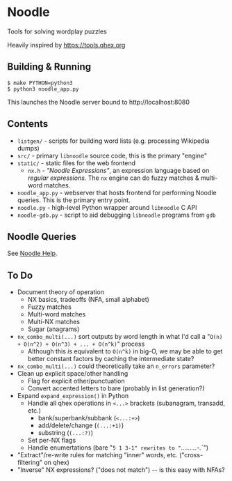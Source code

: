 # Noodle

Tools for solving wordplay puzzles

Heavily inspired by https://tools.qhex.org

## Building & Running

```
$ make PYTHON=python3
$ python3 noodle_app.py
```

This launches the Noodle server bound to http://localhost:8080

## Contents

- `listgen/` - scripts for building word lists (e.g. processing Wikipedia dumps)
- `src/` - primary `libnoodle` source code, this is the primary "engine"
- `static/` - static files for the web frontend
    - `nx.h` - _"Noodle Expressions"_, an expression language based on _regular expressions_. The `nx` engine can do fuzzy matches & multi-word matches.
- `noodle_app.py` - webserver that hosts frontend for performing Noodle queries. This is the primary entry point.
- `noodle.py` - high-level Python wrapper around `libnoodle` C API
- `noodle-gdb.py` - script to aid debugging `libnoodle` programs from `gdb`

## Noodle Queries

See [Noodle Help](static/help.md).

## To Do

- Document theory of operation
    - NX basics, tradeoffs (NFA, small alphabet)
    - Fuzzy matches
    - Multi-word matches
    - Multi-NX matches
    - Sugar (anagrams)
- `nx_combo_multi(...)` sort outputs by word length in what I'd call a "`O(n) + O(n^2) + O(n^3) + ... + O(n^k)`" process
    - Although this *is* equivalent to `O(n^k)` in big-O, we may be able to get better constant factors by caching the intermediate state?
- `nx_combo_multi(...)` could theoretically take an `n_errors` parameter?
- Clean up explicit space/other handling
    - Flag for explicit other/punctuation
    - Convert accented letters to bare (probably in list generation?)
- Expand `expand_expression()` in Python
    - Handle all qhex operations in `<...>` brackets (subanagram, transadd, etc.)
        - bank/superbank/subbank (`<...:+>`)
        - add/delete/change (`(...:+1)`)
        - substring (`(...:?)`)
    - Set per-NX flags
    - Handle enumertations (bare "`5 1 3-1" rewrites to "`_....._._...-._`")
- "Extract"/re-write rules for matching "inner" words, etc. ("cross-filtering" on qhex)
- "Inverse" NX expressions? ("does not match") -- is this easy with NFAs?
